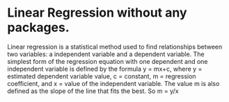 # Linear Regression without any packages.
Linear regression is a statistical method used to find relationships between two variables: a independent variable and a dependent variable.
The simplest form of the regression equation with one dependent and one independent variable is defined by the formula y = mx+c, where y = estimated dependent variable value, c = constant, m = regression coefficient, and x = value of the independent variable.
The value m is also defined as the slope of the line that fits the best.
So m  = y/x 

